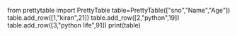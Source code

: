 from prettytable import PrettyTable
table=PrettyTable(["sno","Name","Age"])
table.add_row([1,"kiran",21])
table.add_row([2,"python",19])
table.add_row([3,"python life",91])
print(table)

